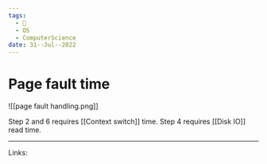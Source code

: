 ```yaml
---
tags:
  - 🌱
  - OS
  - ComputerScience 
date: 31--Jul--2022
---
```


# Page fault time

![[page fault handling.png]]

Step 2 and 6 requires [[Context switch]] time. Step 4 requires [[Disk IO]] read time.

---
Links: 